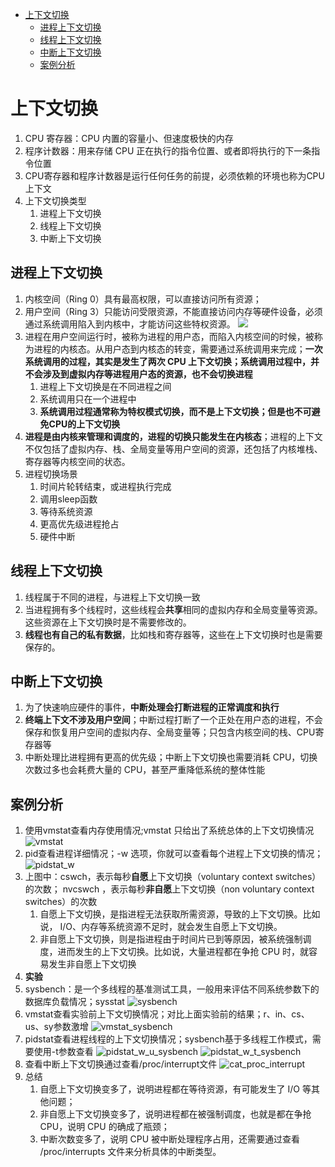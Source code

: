 <!-- TOC START min:1 max:3 link:true asterisk:false update:true -->
- [上下文切换](#上下文切换)
  - [进程上下文切换](#进程上下文切换)
  - [线程上下文切换](#线程上下文切换)
  - [中断上下文切换](#中断上下文切换)
  - [案例分析](#案例分析)
<!-- TOC END -->

# 上下文切换
1.  CPU 寄存器：CPU 内置的容量小、但速度极快的内存
2.  程序计数器：用来存储 CPU 正在执行的指令位置、或者即将执行的下一条指令位置
3.  CPU寄存器和程序计数器是运行任何任务的前提，必须依赖的环境也称为CPU上下文
4.  上下文切换类型
    1.  进程上下文切换
    2.  线程上下文切换
    3.  中断上下文切换

##  进程上下文切换
1.  内核空间（Ring 0）具有最高权限，可以直接访问所有资源；
2.  用户空间（Ring 3）只能访问受限资源，不能直接访问内存等硬件设备，必须通过系统调用陷入到内核中，才能访问这些特权资源。
![](http://study.jeffqi.cn/linux/linux-source-space.png)
3.  进程在用户空间运行时，被称为进程的用户态，而陷入内核空间的时候，被称为进程的内核态。从用户态到内核态的转变，需要通过系统调用来完成；**一次系统调用的过程，其实是发生了两次 CPU 上下文切换；系统调用过程中，并不会涉及到虚拟内存等进程用户态的资源，也不会切换进程**
    1.  进程上下文切换是在不同进程之间
    2.  系统调用只在一个进程中
    3.  **系统调用过程通常称为特权模式切换，而不是上下文切换；但是也不可避免CPU的上下文切换**
4.  **进程是由内核来管理和调度的，进程的切换只能发生在内核态**；进程的上下文不仅包括了虚拟内存、栈、全局变量等用户空间的资源，还包括了内核堆栈、寄存器等内核空间的状态。
5.  进程切换场景
    1.  时间片轮转结束，或进程执行完成
    2.  调用sleep函数
    3.  等待系统资源
    4.  更高优先级进程抢占
    5.  硬件中断

## 线程上下文切换
1.  线程属于不同的进程，与进程上下文切换一致
2.  当进程拥有多个线程时，这些线程会**共享**相同的虚拟内存和全局变量等资源。这些资源在上下文切换时是不需要修改的。
3.  **线程也有自己的私有数据**，比如栈和寄存器等，这些在上下文切换时也是需要保存的。

## 中断上下文切换
1.  为了快速响应硬件的事件，**中断处理会打断进程的正常调度和执行**
2.  **终端上下文不涉及用户空间**；中断过程打断了一个正处在用户态的进程，不会保存和恢复用户空间的虚拟内存、全局变量等；只包含内核空间的栈、CPU寄存器等
3.  中断处理比进程拥有更高的优先级；中断上下文切换也需要消耗 CPU，切换次数过多也会耗费大量的 CPU，甚至严重降低系统的整体性能

## 案例分析
1.  使用vmstat查看内存使用情况;vmstat 只给出了系统总体的上下文切换情况
![vmstat](http://study.jeffqi.cn/linux/vmstat.jpg)
2.  pid查看进程详细情况；-w 选项，你就可以查看每个进程上下文切换的情况；
![pidstat_w](http://study.jeffqi.cn/linux/pidstat_w.jpg)
3.  上图中：cswch，表示每秒**自愿**上下文切换（voluntary context switches）的次数； nvcswch ，表示每秒**非自愿**上下文切换（non voluntary context switches）的次数
    1.  自愿上下文切换，是指进程无法获取所需资源，导致的上下文切换。比如说， I/O、内存等系统资源不足时，就会发生自愿上下文切换。
    2.  非自愿上下文切换，则是指进程由于时间片已到等原因，被系统强制调度，进而发生的上下文切换。比如说，大量进程都在争抢 CPU 时，就容易发生非自愿上下文切换
4.  **实验**
5.  sysbench：是一个多线程的基准测试工具，一般用来评估不同系统参数下的数据库负载情况；sysstat
![sysbench](http://study.jeffqi.cn/linux/sysbench.jpg)
6.  vmstat查看实验前上下文切换情况；对比上面实验前的结果；r、in、cs、us、sy参数激增
![vmstat_sysbench](http://study.jeffqi.cn/linux/vmstat_sysbench.jpg)
7.  pidstat查看进程线程的上下文切换情况；sysbench基于多线程工作模式，需要使用-t参数查看
![pidstat_w_u_sysbench](http://study.jeffqi.cn/linux/pidstat_w_u_sysbench.jpg)
![pidstat_w_t_sysbench](http://study.jeffqi.cn/linux/pidstat_w_t_sysbench.jpg)
8.  查看中断上下文切换通过查看/proc/interrupt文件
![cat_proc_interrupt](http://study.jeffqi.cn/linux/cat_proc_interrupts.jpg)
9. 总结
    1.  自愿上下文切换变多了，说明进程都在等待资源，有可能发生了 I/O 等其他问题；
    2.  非自愿上下文切换变多了，说明进程都在被强制调度，也就是都在争抢 CPU，说明 CPU 的确成了瓶颈；
    3.  中断次数变多了，说明 CPU 被中断处理程序占用，还需要通过查看 /proc/interrupts 文件来分析具体的中断类型。
